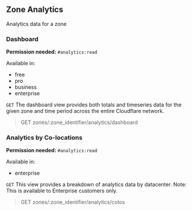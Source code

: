 ## Zone Analytics

Analytics data for a zone

### Dashboard

**Permission needed:** `#analytics:read`

Available in:

* free
* pro
* business
* enterprise

`GET` The dashboard view provides both totals and timeseries data for the given zone and time period across the entire Cloudflare network.

> GET zones/:zone_identifier/analytics/dashboard


### Analytics by Co-locations

**Permission needed:** `#analytics:read`

Available in:

* enterprise

`GET` This view provides a breakdown of analytics data by datacenter. Note: This is available to Enterprise customers only.

> GET zones/:zone_identifier/analytics/colos

